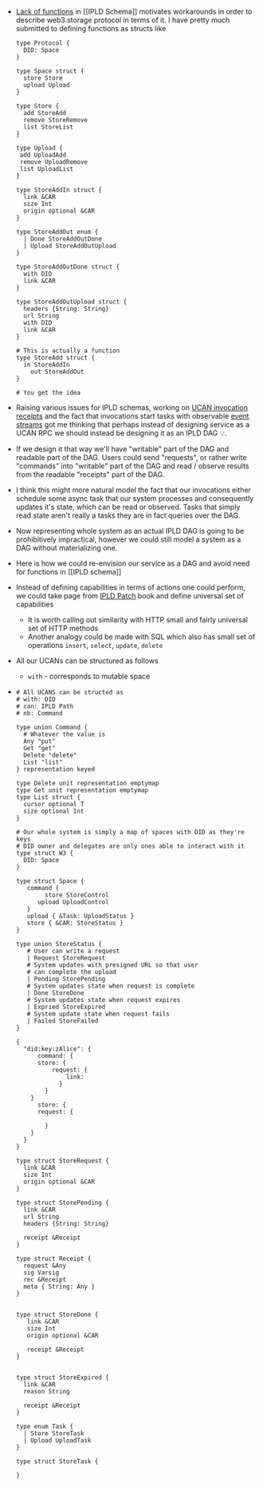 - [Lack of functions](https://github.com/ipld/ipld/issues/263) in [[IPLD Schema]] motivates workarounds in order to describe web3.storage protocol in terms of it. I have pretty much submitted to defining functions as structs like
  
  ```ipldsch
  type Protocol {
    DID: Space
  }
  
  type Space struct {
    store Store
    upload Upload
  }
  
  type Store {
    add StoreAdd
    remove StoreRemove
    list StoreList
  }
  
  type Upload {
   add UploadAdd
   remove UploadRemove
   list UploadList
  }
  
  type StoreAddIn struct {
    link &CAR
    size Int
    origin optional &CAR
  }
  
  type StoreAddOut enum {
    | Done StoreAddOutDone 
    | Upload StoreAddOutUpload
  }
  
  type StoreAddOutDone struct {
    with DID
    link &CAR
  }
  
  type StoreAddOutUpload struct {
    headers {String: String}
    url String
    with DID
    link &CAR
  }
  
  # This is actually a function
  type StoreAdd struct {
  	in StoreAddIn
      out StoreAddOut
  }
  
  # You get the idea
  ```
- Raising various issues for IPLD schemas, working on [UCAN invocation receipts](https://github.com/web3-storage/ucanto/issues/151) and the fact that invocations start tasks with observable [event streams](https://github.com/web3-storage/w3infra/issues/117) got me thinking that perhaps instead of designing service as a UCAN RPC we should instead be designing it as an IPLD DAG 💡.
- If we design it that way we'll have "writable" part of the DAG and readable part of the DAG. Users could send "requests", or rather write "commands" into "writable" part of the DAG and read / observe results from the readable "receipts" part of the DAG.
- I think this might more natural model the fact that our invocations either schedule some async task that our system processes and consequently updates it's state, which can be read or observed. Tasks that simply read state aren't really a tasks they are in fact queries over the DAG.
- Now representing whole system as an actual IPLD DAG is going to be prohibitively impractical, however we could still model a system as a DAG without materializing one.
- Here is how we could re-envision our service as a DAG and avoid need for functions in [[IPLD schema]]
- Instead of defining capabilities in terms of actions one could perform, we could take page from [IPLD Patch](https://ipld.io/specs/patch/fixtures/fixtures-1/) book and define universal set of capabilities
	- It is worth calling out similarity with HTTP small and fairly universal set of HTTP methods
	- Another analogy could be made with SQL which also has small set of operations `insert`, `select`, `update`, `delete`
- All our UCANs can be structured as follows
	- `with` - corresponds to mutable space
- ```ipldsch
  # All UCANS can be structed as
  # with: DID
  # can: IPLD Path
  # nb: Command
  
  type union Command {
    # Whatever the value is
    Any "put"
    Get "get"
    Delete "delete"
    List "list"
  } representation keyed
  
  type Delete unit representation emptymap
  type Get unit representation emptymap
  type List struct {
    cursor optional T
    size optional Int
  }
  
  # Our whole system is simply a map of spaces with DID as they're keys
  # DID owner and delegates are only ones able to interact with it
  type struct W3 {
    DID: Space
  }
  
  type struct Space {
     command {
     	  store StoreControl
        upload UploadControl
     }
     upload { &Task: UploadStatus }
     store { &CAR: StoreStatus }
  }
  
  type union StoreStatus {
     # User can write a request
     | Request StoreRequest
     # System updates with presigned URL so that user
     # can complete the upload
     | Pending StorePending
     # System updates state when request is complete
     | Done StoreDone
     # System updates state when request expires
     | Expried StoreExpired
     # System update state when request fails
     | Failed StoreFailed
  }
  
  {
    "did:key:zAlice": {
    	command: {
      	store: {
          	request: {
              	link: 
              }
          }
      }
    	store: {
      	request: {
          	
          }
      }
    }
  }
  
  type struct StoreRequest {
    link &CAR
    size Int
    origin optional &CAR
  }
  
  type struct StorePending {
    link &CAR
    url String
    headers {String: String}
    
    receipt &Receipt
  }
  
  type struct Receipt {
    request &Any
    sig Varsig
    rec &Receipt
    meta { String: Any }
  }
  
  
  type struct StoreDone {
     link &CAR
     size Int
     origin optional &CAR
     
     receipt &Receipt
  }
  
  
  type struct StoreExpired {
    link &CAR
    reason String
    
    receipt &Receipt
  }
  
  type enum Task {
    | Store StoreTask
    | Upload UploadTask
  }
  
  type struct StoreTask {
  
  }
  ```
